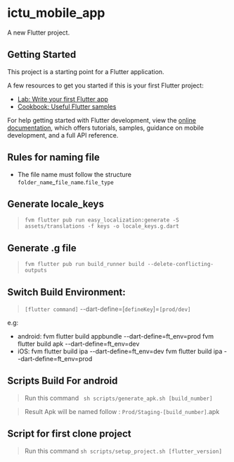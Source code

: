 # ictu_mobile_app

A new Flutter project.

## Getting Started

This project is a starting point for a Flutter application.

A few resources to get you started if this is your first Flutter project:

- [Lab: Write your first Flutter app](https://docs.flutter.dev/get-started/codelab)
- [Cookbook: Useful Flutter samples](https://docs.flutter.dev/cookbook)

For help getting started with Flutter development, view the
[online documentation](https://docs.flutter.dev/), which offers tutorials,
samples, guidance on mobile development, and a full API reference.


## Rules for naming file
- The file name must follow the structure ``folder_name``_``file_name``.``file_type``

## Generate locale_keys
>``fvm flutter pub run easy_localization:generate -S assets/translations -f keys -o locale_keys.g.dart``

## Generate .g file
>``fvm flutter pub run build_runner build --delete-conflicting-outputs``

## Switch Build Environment:
>``[flutter command]`` --dart-define=[``defineKey``]=``[prod/dev]``

e.g:
- android:
fvm flutter build appbundle --dart-define=ft_env=prod
fvm flutter build apk --dart-define=ft_env=dev
- iOS:
fvm flutter build ipa --dart-define=ft_env=dev
fvm flutter build ipa --dart-define=ft_env=prod

## Scripts Build For android
>Run this command ``` sh scripts/generate_apk.sh [build_number]```

>Result Apk will be named follow : ``Prod/Staging-[build_number]``.apk

## Script for first clone project
> Run this command ```sh scripts/setup_project.sh [flutter_version]```


